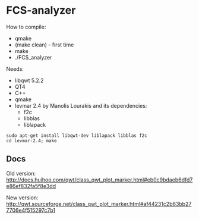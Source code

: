 FCS-analyzer
============

How to compile:

- qmake
- (make clean) - first time
- make
- ./FCS_analyzer

Needs:

- libqwt 5.2.2
- QT4
- C++
- qmake
- levmar 2.4 by Manolis Lourakis and its dependencies:
	- f2c
	- libblas
	- liblapack

```
sudo apt-get install libqwt-dev liblapack libblas f2c
cd levmar-2.4; make
```

## Docs
Old version: http://docs.huihoo.com/qwt/class_qwt_plot_marker.html#eb0c9bdaeb6dfd7e86ef832fa5f8e3dd

New version:
http://qwt.sourceforge.net/class_qwt_plot_marker.html#af44231c2b63bb277706e4f515297c7b1
